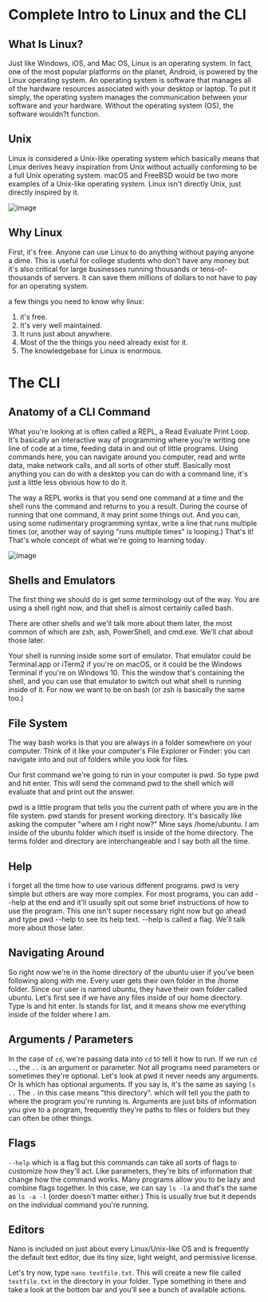 # Complete Intro to Linux and the CLI

## What Is Linux?
Just like Windows, iOS, and Mac OS, Linux is an operating system. In fact, one of the most popular platforms on the planet, Android, is powered by the Linux operating system. An operating system is software that manages all of the hardware resources associated with your desktop or laptop. To put it simply, the operating system manages the communication between your software and your hardware. Without the operating system (OS), the software wouldn?t function.

## Unix
Linux is considered a Unix-like operating system which basically means that Linux derives heavy inspiration from Unix without actually conforming to be a full Unix operating system. macOS and FreeBSD would be two more examples of a Unix-like operating system. Linux isn't directly Unix, just directly inspired by it.

![image](https://user-images.githubusercontent.com/85268028/150931944-8c0d18d3-d3a1-41b1-a20d-fa1d7a0f1076.png)


## Why Linux
First, it's free. Anyone can use Linux to do anything without paying anyone a dime. This is useful for college students who don't have any money but it's also critical for large businesses running thousands or tens-of-thousands of servers. It can save them millions of dollars to not have to pay for an operating system.

a few things you need to know why linux:
1. it's free.
2. It's very well maintained.
3. It runs just about anywhere.
4. Most of the the things you need already exist for it.
5. The knowledgebase for Linux is enormous.

# The CLI
## Anatomy of a CLI Command
What you're looking at is often called a REPL, a Read Evaluate Print Loop. It's basically an interactive way of programming where you're writing one line of code at a time, feeding data in and out of little programs. Using commands here, you can navigate around you computer, read and write data, make network calls, and all sorts of other stuff. Basically most anything you can do with a desktop you can do with a command line, it's just a little less obvious how to do it.

The way a REPL works is that you send one command at a time and the shell runs the command and returns to you a result. During the course of running that one command, it may print some things out. And you can, using some rudimentary programming syntax, write a line that runs multiple times (or, another way of saying "runs multiple times" is looping.) That's it! That's whole concept of what we're going to learning today.

![image](https://user-images.githubusercontent.com/85268028/150933065-382d812d-1087-4eb5-bb97-f3e8e88bf75e.png)


## Shells and Emulators
The first thing we should do is get some terminology out of the way. You are using a shell right now, and that shell is almost certainly called bash.

There are other shells and we'll talk more about them later, the most common of which are zsh, ash, PowerShell, and cmd.exe. We'll chat about those later.

Your shell is running inside some sort of emulator. That emulator could be Terminal.app or iTerm2 if you're on macOS, or it could be the Windows Terminal if you're on Windows 10. This the window that's containing the shell, and you can use that emulator to switch out what shell is running inside of it. For now we want to be on bash (or zsh is basically the same too.)

## File System
The way bash works is that you are always in a folder somewhere on your computer. Think of it like your computer's File Explorer or Finder: you can navigate into and out of folders while you look for files.

Our first command we're going to run in your computer is pwd. So type pwd and hit enter. This will send the command pwd to the shell which will evaluate that and print out the answer.

pwd is a little program that tells you the current path of where you are in the file system. pwd stands for present working directory. It's basically like asking the computer "where am I right now?" Mine says /home/ubuntu. I am inside of the ubuntu folder which itself is inside of the home directory. The terms folder and directory are interchangeable and I say both all the time.

## Help
I forget all the time how to use various different programs. pwd is very simple but others are way more complex. For most programs, you can add --help at the end and it'll usually spit out some brief instructions of how to use the program. This one isn't super necessary right now but go ahead and type pwd --help to see its help text. --help is called a flag. We'll talk more about those later.



## Navigating Around
So right now we're in the home directory of the ubuntu user if you've been following along with me. Every user gets their own folder in the /home folder. Since our user is named ubuntu, they have their own folder called ubuntu. Let's first see if we have any files inside of our home directory. Type ls and hit enter. ls stands for list, and it means show me everything inside of the folder where I am.

## Arguments / Parameters
In the case of `cd`, we're passing data into `cd` to tell it how to run. If we run `cd ..`, the `..` is an argument or parameter. Not all programs need parameters or sometimes they're optional. Let's look at pwd it never needs any arguments. Or ls which has optional arguments. If you say ls, it's the same as saying `ls ..` The `.` in this case means "this directory". which will tell you the path to where the program you're running is. Arguments are just bits of information you give to a program, frequently they're paths to files or folders but they can often be other things.

## Flags
`--help` which is a flag but this commands can take all sorts of flags to customize how they'll act. Like parameters, they're bits of information that change how the command works. Many programs allow you to be lazy and combine flags together. In this case, we can say `ls -la` and that's the same as `ls -a -l` (order doesn't matter either.) This is usually true but it depends on the individual command you're running.

## Editors
Nano is included on just about every Linux/Unix-like OS and is frequently the default text editor, due its tiny size, light weight, and permissive license.

Let's try now, type `nano textfile.txt`. This will create a new file called `textfile.txt` in the directory in your folder. Type something in there and take a look at the bottom bar and you'll see a bunch of available actions.
